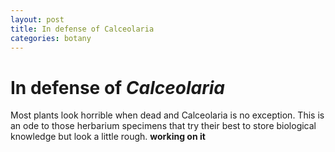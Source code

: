 ```yaml
---
layout: post
title: In defense of Calceolaria
categories: botany
---
```

# In defense of *Calceolaria*

Most plants look horrible when dead and Calceolaria is no exception. This is an ode to those herbarium specimens that try their best to store biological knowledge but look a little rough.
__working on it__

